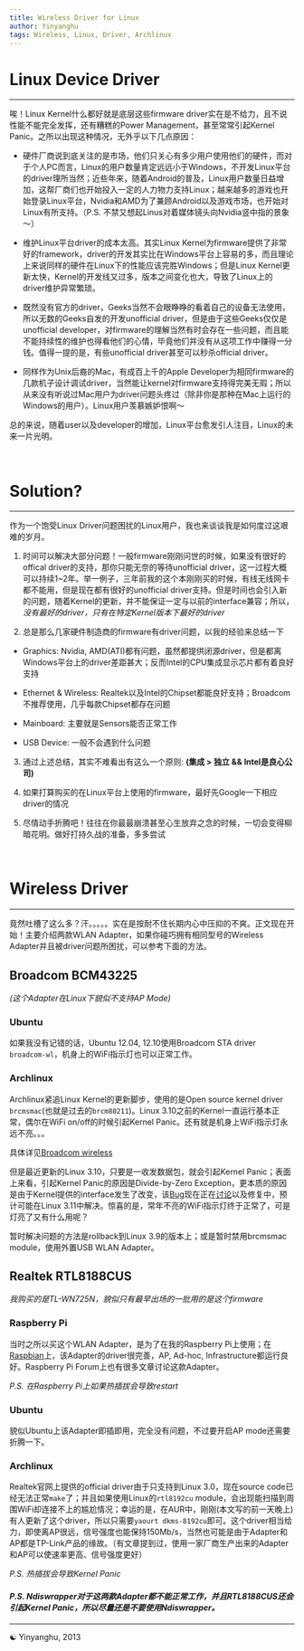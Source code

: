 ```yaml
---
title: Wireless Driver for Linux
author: Yinyanghu
tags: Wireless, Linux, Driver, Archlinux
---
```


# Linux Device Driver

-----

唉！Linux Kernel什么都好就是底层这些firmware driver实在是不给力，且不说性能不能完全发挥，还有糟糕的Power Management，甚至常常引起Kernel Panic。之所以出现这种情况，无外乎以下几点原因：

* 硬件厂商说到底关注的是市场，他们只关心有多少用户使用他们的硬件，而对于个人PC而言，Linux的用户数量肯定远远小于Windows，不开发Linux平台的driver理所当然；近些年来，随着Android的普及，Linux用户数量日益增加，这帮厂商们也开始投入一定的人力物力支持Linux；越来越多的游戏也开始登录Linux平台，Nvidia和AMD为了兼顾Android以及游戏市场，也开始对Linux有所支持。（P.S. 不禁又想起Linus对着媒体镜头向Nvidia竖中指的景象～）

* 维护Linux平台driver的成本太高。其实Linux Kernel为firmware提供了非常好的framework，driver的开发其实比在Windows平台上容易的多，而且理论上来说同样的硬件在Linux下的性能应该完胜Windows；但是Linux Kernel更新太快，Kernel的开发线又过多，版本之间变化也大，导致了Linux上的driver维护异常繁琐。

* 既然没有官方的driver，Geeks当然不会眼睁睁的看着自己的设备无法使用，所以无数的Geeks自发的开发unofficial driver，但是由于这些Geeks仅仅是unofficial developer，对firmware的理解当然有时会存在一些问题，而且能不能持续性的维护也得看他们的心情，毕竟他们并没有从这项工作中赚得一分钱。值得一提的是，有些unofficial driver甚至可以秒杀official driver。

* 同样作为Unix后裔的Mac，有成百上千的Apple Developer为相同firmware的几款机子设计调试driver，当然能让kernel对firmware支持得完美无瑕；所以从来没有听说过Mac用户为driver问题头疼过（除非你是那种在Mac上运行的Windows的用户）。Linux用户羡慕嫉妒恨啊～

总的来说，随着user以及developer的增加，Linux平台愈发引人注目，Linux的未来一片光明。

<br />

# Solution?

-----

作为一个饱受Linux Driver问题困扰的Linux用户，我也来谈谈我是如何度过这艰难的岁月。

1. 时间可以解决大部分问题！一般firmware刚刚问世的时候，如果没有很好的offical driver的支持，那你只能无奈的等待unofficial driver，这一过程大概可以持续1~2年。举一例子，三年前我的这个本刚刚买的时候，有线无线网卡都不能用，但是现在都有很好的unofficial driver支持。但是时间也会引入新的问题，随着Kernel的更新，并不能保证一定与以前的interface兼容；所以，_没有最好的driver，只有在特定Kernel版本下最好的driver_

2. 总是那么几家硬件制造商的firmware有driver问题，以我的经验来总结一下

* Graphics: Nvidia, AMD(ATI)都有问题，虽然都提供闭源driver，但是都离Windows平台上的driver差距甚大；反而Intel的CPU集成显示芯片都有着良好支持

* Ethernet & Wireless: Realtek以及Intel的Chipset都能良好支持；Broadcom不推荐使用，几乎每款Chipset都存在问题

* Mainboard: 主要就是Sensors能否正常工作

* USB Device: 一般不会遇到什么问题

3. 通过上述总结，其实不难看出有这么一个原则: **(集成 > 独立 && Intel是良心公司)**

4. 如果打算购买的在Linux平台上使用的firmware，最好先Google一下相应driver的情况

5. 尽情动手折腾吧！往往在你最最崩溃甚至心生放弃之念的时候，一切会变得柳暗花明。做好打持久战的准备，多多尝试

<br />


# Wireless Driver

-----

竟然吐槽了这么多？汗。。。。。实在是按耐不住长期内心中压抑的不爽。正文现在开始！主要介绍两款WLAN Adapter，如果你碰巧拥有相同型号的Wireless Adapter并且被driver问题所困扰，可以参考下面的方法。

## Broadcom BCM43225

_(这个Adapter在Linux下貌似不支持AP Mode)_

### Ubuntu

如果我没有记错的话，Ubuntu 12.04, 12.10使用Broadcom STA driver `broadcom-wl`，机身上的WiFi指示灯也可以正常工作。

### Archlinux

Archlinux紧追Linux Kernel的更新脚步，使用的是Open source kernel driver `brcmsmac`(也就是过去的`brcm80211`)。Linux 3.10之前的Kernel一直运行基本正常，偶尔在WiFi on/off的时候引起Kernel Panic。还有就是机身上WiFi指示灯永远不亮。。。

具体详见[Broadcom wireless](https://wiki.archlinux.org/index.php/Broadcom_wireless)

但是最近更新的Linux 3.10，只要是一收发数据包，就会引起Kernel Panic；表面上来看，引起Kernel Panic的原因是Divide-by-Zero Exception，更本质的原因是由于Kernel提供的interface发生了改变，该[Bug](https://bugzilla.redhat.com/show_bug.cgi?id=989269)现在正在[讨论](https://bbs.archlinux.org/viewtopic.php?id=168177)以及修复中，预计可能在Linux 3.11中解决。惊喜的是，常年不亮的WiFi指示灯终于正常了，可是灯亮了又有什么用呢？

暂时解决问题的方法是rollback到Linux 3.9的版本上；或是暂时禁用brcmsmac module，使用外置USB WLAN Adapter。

## Realtek RTL8188CUS

_我购买的是TL-WN725N，貌似只有最早出场的一批用的是这个firmware_

### Raspberry Pi

当时之所以买这个WLAN Adapter，是为了在我的Raspberry Pi上使用；在[Raspbian](http://www.raspbian.org)上，该Adapter的driver很完善，AP, Ad-hoc, Infrastructure都运行良好。Raspberry Pi Forum上也有很多文章讨论这款Adapter。

_P.S. 在Raspberry Pi上如果热插拔会导致restart_

### Ubuntu

貌似Ubuntu上该Adapter即插即用，完全没有问题，不过要开启AP mode还需要折腾一下。

### Archlinux

Realtek官网上提供的official driver由于只支持到Linux 3.0，现在source code已经无法正常`make`了；并且如果使用Linux的`rtl8192cu` module，会出现能扫描到周围WiFi却连接不上的尴尬情况；幸运的是，在AUR中，刚刚(本文写的前一天晚上)有人更新了这个driver，所以只需要`yaourt dkms-8192cu`即可。这个driver相当给力，即使离AP很远，信号强度也能保持150Mb/s，当然也可能是由于Adapter和AP都是TP-Link产品的缘故。（有文章提到过，使用一家厂商生产出来的Adapter和AP可以使速率更高、信号强度更好）

_P.S. 热插拔会导致Kernel Panic_

#### _P.S. Ndiswrapper对于这两款Adapter都不能正常工作，并且RTL8188CUS还会引起Kernel Panic，所以尽量还是不要使用Ndiswrapper。_

-----

☯ Yinyanghu, 2013
